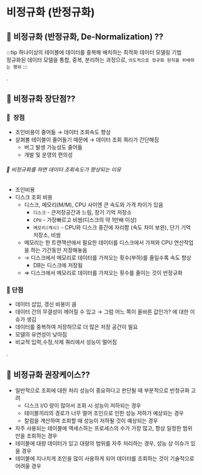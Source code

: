 # 비정규화 (반정규화)

## 🐣 비정규화 (반정규화, De-Normalization) ??
:::tip
하나이상의 테이블에 데이터를 중복해 배치하는 최적화 데이터 모델링 기법  
정규화된 데이터 모델을 통합, 중복, 분리하는 과정으로, `의도적으로 정규화 원칙을 위배하는 행위`
:::

.

## 🐣 비정규화 장단점??

### 🥚  장점
- 조인비용이 줄어듦 → 데이터 조회속도 향상
- 살펴볼 테이블이 줄어들기 때문에 → 데이터 조회 쿼리가 간단해짐
    - 버그 발생 가능성도 줄어듦
    - 개발 및 운영의 편의성

###### 👾 비정규화를 하면 데이터 조회속도가 향상되는 이유
- 조인비용
- 디스크 조회 비용
    - 디스크, 메모리(M/M), CPU 사이엔 큰 속도와 가격 차이가 있음
        - `디스크` - 큰저장공간과 느림, 장기 기억 저장소
        - `CPU` - 가장빠르고 비쌈(디스크의 약 1만배 이상)
        - `메모리(캐시)` - CPU와 디스크 중간에 자리함 (속도 차이 보완), 단기 기억 저장소, 비쌈
    - 메모리는 한 트랜잭션에서 필요한 데이터를 디스크에서 가져와 CPU 연산작업을 하는 기간동안 저장해놓음
    - → 디스크에서 메모리로 데이터를 가져오는 횟수(부하)를 줄일수록 속도 향상
        - DB는 디스크에 저장됨
    - ⇒ 디스크에서 메모리로 데이터를 가져오는 횟수를 줄이는 것이 반정규화

### 🥚 단점
- 데이터 삽입, 갱신 비용이 큼
- 데이터 간의 무결성이 깨어질 수 있고 → 그럼 어느 쪽이 올바른 값인가? 에 대한 이슈가 생김
- 데이터를 중복하여 저장하므로 더 많은 저장 공간이 필요
- 모델의 유연성이 낮아짐
- 비교적 입력,수정,삭제 쿼리에서 성능이 떨어짐

.

## 🐣 비정규화 권장케이스??
- 일반적으로 조회에 대한 처리 성능이 중요하다고 판단될 때 부분적으로 반정규화 고려
    - 디스크 I/O 량이 많아서 조회 시 성능이 저하되는 경우
    - 테이블끼리의 경로가 너무 멀어 조인으로 인한 성능 저하가 예상되는 경우
    - 칼럼을 계산하여 조회할 때 성능이 저하될 것이 예상되는 경우
- 자주 사용되는 테이블에 액세스하는 프로세스의 수가 가장 많고, 항상 일정한 범위만을 조회하는 경우
- 테이블에 대량 데이터가 있고 대량의 범위를 자주 처리하는 경우, 성능 상 이슈가 있을 경우
- 테이블에 지나치게 조인을 많이 사용하게 되어 데이터를 조회하는 것이 기술적으로 어려울 경우